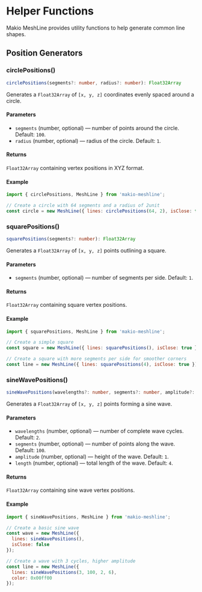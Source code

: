# Helper Functions

Makio MeshLine provides utility functions to help generate common line shapes.

## Position Generators

### circlePositions()

```ts
circlePositions(segments?: number, radius?: number): Float32Array
```

Generates a `Float32Array` of `[x, y, z]` coordinates evenly spaced around a circle.

#### Parameters

- `segments` (number, optional) — number of points around the circle. Default: `100`.
- `radius` (number, optional) — radius of the circle. Default: `1`.

#### Returns

`Float32Array` containing vertex positions in XYZ format.

#### Example

```javascript
import { circlePositions, MeshLine } from 'makio-meshline';

// Create a circle with 64 segments and a radius of 2unit
const circle = new MeshLine({ lines: circlePositions(64, 2), isClose: true });
```

### squarePositions()

```ts
squarePositions(segments?: number): Float32Array
```

Generates a `Float32Array` of `[x, y, z]` points outlining a square.

#### Parameters

- `segments` (number, optional) — number of segments per side. Default: `1`.

#### Returns

`Float32Array` containing square vertex positions.

#### Example

```javascript
import { squarePositions, MeshLine } from 'makio-meshline';

// Create a simple square
const square = new MeshLine({ lines: squarePositions(), isClose: true });

// Create a square with more segments per side for smoother corners
const line = new MeshLine({ lines: squarePositions(4), isClose: true });
```

### sineWavePositions()

```ts
sineWavePositions(wavelengths?: number, segments?: number, amplitude?: number, length?: number): Float32Array
```

Generates a `Float32Array` of `[x, y, z]` points forming a sine wave.

#### Parameters

- `wavelengths` (number, optional) — number of complete wave cycles. Default: `2`.
- `segments` (number, optional) — number of points along the wave. Default: `100`.
- `amplitude` (number, optional) — height of the wave. Default: `1`.
- `length` (number, optional) — total length of the wave. Default: `4`.

#### Returns

`Float32Array` containing sine wave vertex positions.

#### Example

```javascript
import { sineWavePositions, MeshLine } from 'makio-meshline';

// Create a basic sine wave
const wave = new MeshLine({
  lines: sineWavePositions(),
  isClose: false
});

// Create a wave with 3 cycles, higher amplitude
const line = new MeshLine({
  lines: sineWavePositions(3, 100, 2, 6),
  color: 0x00ff00
});
```
